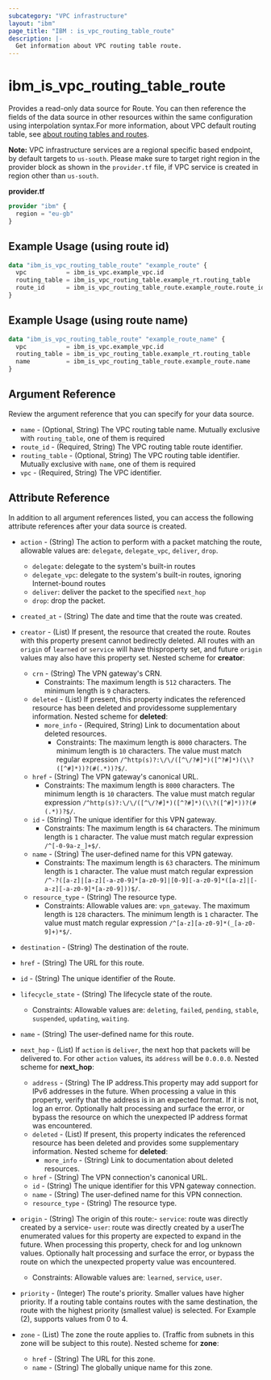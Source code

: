 ```yaml
---
subcategory: "VPC infrastructure"
layout: "ibm"
page_title: "IBM : is_vpc_routing_table_route"
description: |-
  Get information about VPC routing table route.
---
```


# ibm_is_vpc_routing_table_route

Provides a read-only data source for Route. You can then reference the fields of the data source in other resources within the same configuration using interpolation syntax.For more information, about VPC default routing table, see [about routing tables and routes](https://cloud.ibm.com/docs/vpc?topic=vpc-about-custom-routes).

**Note:** 
VPC infrastructure services are a regional specific based endpoint, by default targets to `us-south`. Please make sure to target right region in the provider block as shown in the `provider.tf` file, if VPC service is created in region other than `us-south`.

**provider.tf**

```terraform
provider "ibm" {
  region = "eu-gb"
}
```

## Example Usage (using route id)

```terraform
data "ibm_is_vpc_routing_table_route" "example_route" {
  vpc 			= ibm_is_vpc.example_vpc.id
  routing_table = ibm_is_vpc_routing_table.example_rt.routing_table
  route_id 		= ibm_is_vpc_routing_table_route.example_route.route_id
}
```

## Example Usage (using route name)
```terraform		
data "ibm_is_vpc_routing_table_route" "example_route_name" {
  vpc 			= ibm_is_vpc.example_vpc.id
  routing_table = ibm_is_vpc_routing_table.example_rt.routing_table
  name 			= ibm_is_vpc_routing_table_route.example_route.name
}
```

## Argument Reference

Review the argument reference that you can specify for your data source.

- `name` - (Optional, String) The VPC routing table name. Mutually exclusive with `routing_table`, one of them is required
- `route_id` - (Required, String) The VPC routing table route identifier.
- `routing_table` - (Optional, String) The VPC routing table identifier. Mutually exclusive with `name`, one of them is required
- `vpc` - (Required, String) The VPC identifier.

## Attribute Reference

In addition to all argument references listed, you can access the following attribute references after your data source is created.

- `action` - (String) The action to perform with a packet matching the route, allowable values are: `delegate`, `delegate_vpc`, `deliver`, `drop`.
	- `delegate`: delegate to the system's built-in routes
	- `delegate_vpc`: delegate to the system's built-in routes, ignoring Internet-bound  routes
	- `deliver`: deliver the packet to the specified `next_hop`
	- `drop`: drop the packet.
- `created_at` - (String) The date and time that the route was created.
- `creator` - (List) If present, the resource that created the route. Routes with this property present cannot bedirectly deleted. All routes with an `origin` of `learned` or `service` will have thisproperty set, and future `origin` values may also have this property set.
Nested scheme for **creator**:
    - `crn` - (String) The VPN gateway's CRN.
      - Constraints: The maximum length is `512` characters. The minimum length is `9` characters.
    - `deleted` - (List) If present, this property indicates the referenced resource has been deleted and providessome supplementary information.
    Nested scheme for **deleted**:
        - `more_info` - (Required, String) Link to documentation about deleted resources.
          - Constraints: The maximum length is `8000` characters. The minimum length is `10` characters. The value must match regular expression `/^http(s)?:\/\/([^\/?#]*)([^?#]*)(\\?([^#]*))?(#(.*))?$/`.
    - `href` - (String) The VPN gateway's canonical URL.
      - Constraints: The maximum length is `8000` characters. The minimum length is `10` characters. The value must match regular expression `/^http(s)?:\/\/([^\/?#]*)([^?#]*)(\\?([^#]*))?(#(.*))?$/`.
    - `id` - (String) The unique identifier for this VPN gateway.
      - Constraints: The maximum length is `64` characters. The minimum length is `1` character. The value must match regular expression `/^[-0-9a-z_]+$/`.
    - `name` - (String) The user-defined name for this VPN gateway.
      - Constraints: The maximum length is `63` characters. The minimum length is `1` character. The value must match regular expression `/^-?([a-z]|[a-z][-a-z0-9]*[a-z0-9]|[0-9][-a-z0-9]*([a-z]|[-a-z][-a-z0-9]*[a-z0-9]))$/`.
    - `resource_type` - (String) The resource type.
      - Constraints: Allowable values are: `vpn_gateway`. The maximum length is `128` characters. The minimum length is `1` character. The value must match regular expression `/^[a-z][a-z0-9]*(_[a-z0-9]+)*$/`.
- `destination` - (String) The destination of the route.
- `href` - (String) The URL for this route.
- `id` - (String) The unique identifier of the Route.
- `lifecycle_state` - (String) The lifecycle state of the route.
  - Constraints: Allowable values are: `deleting`, `failed`, `pending`, `stable`, `suspended`, `updating`, `waiting`.
- `name` - (String) The user-defined name for this route.
- `next_hop` - (List) If `action` is `deliver`, the next hop that packets will be delivered to.  For other `action` values, its `address` will be `0.0.0.0`.
	Nested scheme for **next_hop**:
	- `address` - (String) The IP address.This property may add support for IPv6 addresses in the future. When processing a value in this property, verify that the address is in an expected format. If it is not, log an error. Optionally halt processing and surface the error, or bypass the resource on which the unexpected IP address format was encountered.
	- `deleted` - (List) If present, this property indicates the referenced resource has been deleted and provides some supplementary information.
		Nested scheme for **deleted**:
		- `more_info` - (String) Link to documentation about deleted resources.
	- `href` - (String) The VPN connection's canonical URL.
	- `id` - (String) The unique identifier for this VPN gateway connection.
	- `name` - (String) The user-defined name for this VPN connection.
	- `resource_type` - (String) The resource type.

- `origin` - (String) The origin of this route:- `service`: route was directly created by a service- `user`: route was directly created by a userThe enumerated values for this property are expected to expand in the future. When processing this property, check for and log unknown values. Optionally halt processing and surface the error, or bypass the route on which the unexpected property value was encountered.
  - Constraints: Allowable values are: `learned`, `service`, `user`.
- `priority` - (Integer) The route's priority. Smaller values have higher priority. If a routing table contains routes with the same destination, the route with the highest priority (smallest value) is selected. For Example (2), supports values from 0 to 4.
- `zone` - (List) The zone the route applies to. (Traffic from subnets in this zone will be subject to this route).
	Nested scheme for **zone**:
	- `href` - (String) The URL for this zone.
	- `name` - (String) The globally unique name for this zone.
